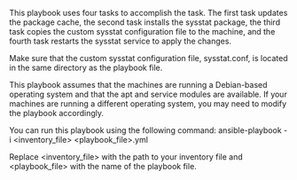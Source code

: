 This playbook uses four tasks to accomplish the task. The first task updates the package cache, the second task installs the sysstat package, the third task copies the custom sysstat configuration file to the machine, and the fourth task restarts the sysstat service to apply the changes.

Make sure that the custom sysstat configuration file, sysstat.conf, is located in the same directory as the playbook file.

This playbook assumes that the machines are running a Debian-based operating system and that the apt and service modules are available. If your machines are running a different operating system, you may need to modify the playbook accordingly.

You can run this playbook using the following command:
ansible-playbook -i <inventory_file> <playbook_file>.yml

Replace <inventory_file> with the path to your inventory file and <playbook_file> with the name of the playbook file.